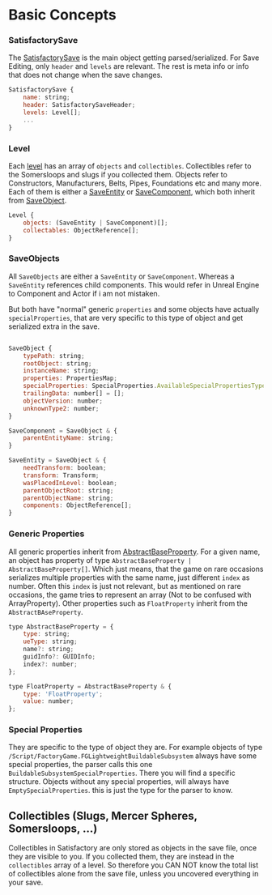 
# Basic Concepts
### SatisfactorySave
The [SatisfactorySave](https://github.com/etothepii4/satisfactory-file-parser/blob/main/src/parser/satisfactory/save/satisfactory-save.ts) is the main object getting parsed/serialized.
For Save Editing, only `header` and `levels` are relevant. The rest is meta info or info that does not change when the save changes.
```js
SatisfactorySave {
	name: string;
	header: SatisfactorySaveHeader;
	levels: Level[];
	...
}
```

### Level
Each [level](https://github.com/etothepii4/satisfactory-file-parser/blob/main/src/parser/satisfactory/save/level.class.ts) has an array of `objects` and `collectibles`. Collectibles refer to the Somersloops and slugs if you collected them. Objects refer to Constructors, Manufacturers, Belts, Pipes, Foundations etc and many more. Each of them is either a [SaveEntity](https://github.com/etothepii4/satisfactory-file-parser/blob/main/src/parser/satisfactory/types/objects/SaveEntity.ts) or [SaveComponent](https://github.com/etothepii4/satisfactory-file-parser/blob/main/src/parser/satisfactory/types/objects/SaveComponent.ts), which both inherit from [SaveObject](https://github.com/etothepii4/satisfactory-file-parser/blob/main/src/parser/satisfactory/types/objects/SaveObject.ts).
```js
Level {
    objects: (SaveEntity | SaveComponent)[];
    collectables: ObjectReference[];
}
```

### SaveObjects
All `SaveObjects` are either a `SaveEntity` or `SaveComponent`. Whereas a `SaveEntity` references child components. This would refer in Unreal Engine to Component and Actor if i am not mistaken.

But both have "normal" generic `properties` and some objects have actually `specialProperties`, that are very specific to this type of object and get serialized extra in the save.
```js

SaveObject {
    typePath: string;
	rootObject: string;
	instanceName: string;
    properties: PropertiesMap;
	specialProperties: SpecialProperties.AvailableSpecialPropertiesTypes;
	trailingData: number[] = [];
	objectVersion: number;
	unknownType2: number;
}

SaveComponent = SaveObject & {
    parentEntityName: string;
}

SaveEntity = SaveObject & {
    needTransform: boolean;
	transform: Transform;
	wasPlacedInLevel: boolean;
	parentObjectRoot: string;
	parentObjectName: string;
	components: ObjectReference[];
}
```

### Generic Properties
All generic properties inherit from [AbstractBaseProperty](https://github.com/etothepii4/satisfactory-file-parser/blob/main/src/parser/satisfactory/types/property/generic/AbstractBaseProperty.ts).
For a given name, an object has property of type `AbstractBaseProperty | AbstractBaseProperty[]`. Which just means, that the game on rare occasions serializes multiple properties with the same name, just different `index` as number. Often this `index` is just not relevant, but as mentioned on rare occasions, the game tries to represent an array (Not to be confused with ArrayProperty).
Other properties such as `FloatProperty` inherit from the `AbstractBAseProperty`.
```js
type AbstractBaseProperty = {
	type: string;
	ueType: string;
	name?: string;
	guidInfo?: GUIDInfo;
	index?: number;
};

type FloatProperty = AbstractBaseProperty & {
    type: 'FloatProperty';
    value: number;
};
```

### Special Properties
They are specific to the type of object they are. For example objects of type `/Script/FactoryGame.FGLightweightBuildableSubsystem` always have some special properties, the parser calls this one `BuildableSubsystemSpecialProperties`. There you will find a specific structure.
Objects without any special properties, will always have `EmptySpecialProperties`. this is just the type for the parser to know.

## Collectibles (Slugs, Mercer Spheres, Somersloops, ...)
Collectibles in Satisfactory are only stored as objects in the save file, once they are visible to you.
If you collected them, they are instead in the `collectibles` array of a level.
So therefore you CAN NOT know the total list of collectibles alone from the save file, unless you uncovered everything in your save.